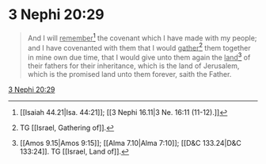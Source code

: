 # 3 Nephi 20:29

> And I will <u>remember</u>[^a] the covenant which I have made with my people; and I have covenanted with them that I would <u>gather</u>[^b] them together in mine own due time, that I would give unto them again the <u>land</u>[^c] of their fathers for their inheritance, which is the land of Jerusalem, which is the promised land unto them forever, saith the Father.

[3 Nephi 20:29](https://www.churchofjesuschrist.org/study/scriptures/bofm/3-ne/20?lang=eng&id=p29#p29)


[^a]: [[Isaiah 44.21|Isa. 44:21]]; [[3 Nephi 16.11|3 Ne. 16:11 (11-12).]]
[^b]: TG [[Israel, Gathering of]].
[^c]: [[Amos 9.15|Amos 9:15]]; [[Alma 7.10|Alma 7:10]]; [[D&C 133.24|D&C 133:24]]. TG [[Israel, Land of]].
